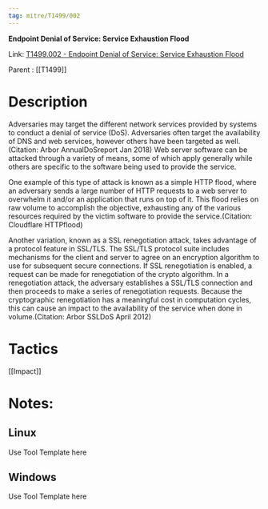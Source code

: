 ```yaml
---
tag: mitre/T1499/002
---
```


**Endpoint Denial of Service: Service Exhaustion Flood**

Link: [T1499.002 - Endpoint Denial of Service: Service Exhaustion Flood](https://attack.mitre.org/techniques/T1499/002)

Parent : [[T1499]]


# Description

Adversaries may target the different network services provided by systems to conduct a denial of service (DoS). Adversaries often target the availability of DNS and web services, however others have been targeted as well.(Citation: Arbor AnnualDoSreport Jan 2018) Web server software can be attacked through a variety of means, some of which apply generally while others are specific to the software being used to provide the service.

One example of this type of attack is known as a simple HTTP flood, where an adversary sends a large number of HTTP requests to a web server to overwhelm it and/or an application that runs on top of it. This flood relies on raw volume to accomplish the objective, exhausting any of the various resources required by the victim software to provide the service.(Citation: Cloudflare HTTPflood)

Another variation, known as a SSL renegotiation attack, takes advantage of a protocol feature in SSL/TLS. The SSL/TLS protocol suite includes mechanisms for the client and server to agree on an encryption algorithm to use for subsequent secure connections. If SSL renegotiation is enabled, a request can be made for renegotiation of the crypto algorithm. In a renegotiation attack, the adversary establishes a SSL/TLS connection and then proceeds to make a series of renegotiation requests. Because the cryptographic renegotiation has a meaningful cost in computation cycles, this can cause an impact to the availability of the service when done in volume.(Citation: Arbor SSLDoS April 2012)

# Tactics


[[Impact]]


# Notes:

## Linux

Use Tool Template here

## Windows

Use Tool Template here